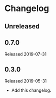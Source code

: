 # Changelog

## Unreleased

## 0.7.0
Released 2019-07-31

## 0.3.0
Released 2019-05-31

- Add this changelog.
